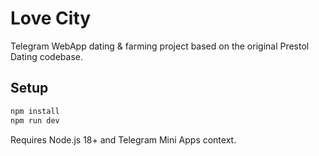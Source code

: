 # Love City

Telegram WebApp dating & farming project based on the original Prestol Dating codebase.

## Setup

```bash
npm install
npm run dev
```

Requires Node.js 18+ and Telegram Mini Apps context.

